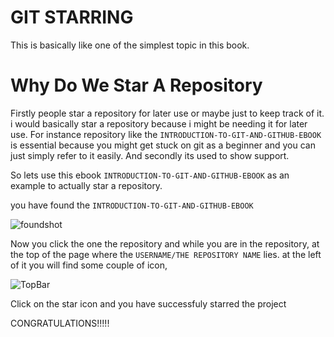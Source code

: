 # GIT STARRING

This is basically like one of the simplest topic in this book.
# Why Do We Star A Repository
Firstly people star a repository for later use or maybe just to keep track of it. i would basically star a repository because i might be needing it for later use. 
For instance repository like the `INTRODUCTION-TO-GIT-AND-GITHUB-EBOOK` is essential because you might get stuck on git as a beginner and you can just simply refer to it easily. 
And secondly its used to show support.

So lets use this ebook `INTRODUCTION-TO-GIT-AND-GITHUB-EBOOK` as an example to actually star a repository.

you have found the `INTRODUCTION-TO-GIT-AND-GITHUB-EBOOK`

![foundshot](https://user-images.githubusercontent.com/53145644/136269043-0a36d5a8-cc0b-4793-808e-ae9c6318e899.PNG)

Now you click the one the repository and while you are in the repository, at the top of the page where the `USERNAME/THE REPOSITORY NAME` lies.
at the left of it you will find some couple of icon,

![TopBar](https://user-images.githubusercontent.com/53145644/136269993-95e3909b-dc9e-4ff0-91b9-470c991cf66f.PNG)

Click on the star icon and you have successfuly starred the project

CONGRATULATIONS!!!!!
